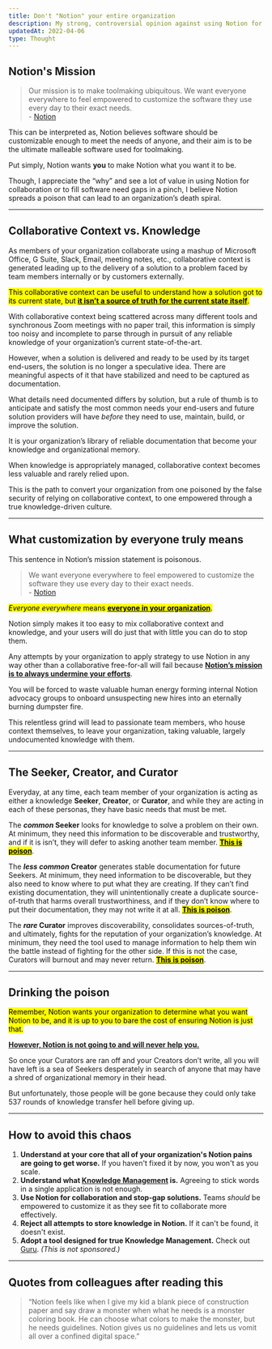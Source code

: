 ```yaml
---
title: Don't "Notion" your entire organization
description: My strong, controversial opinion against using Notion for storing organizational knowledge.
updatedAt: 2022-04-06
type: Thought
---
```


## Notion's Mission

> Our mission is to make toolmaking ubiquitous. We want everyone everywhere to feel empowered to customize the software they use every day to their exact needs. <br>- [Notion](https://www.notion.so/blog/notion-operating-values#:~:text=Our%20mission%20is%20to%20make,day%20to%20their%20exact%20needs.)

This can be interpreted as, Notion believes software should be customizable enough to meet the needs of anyone, and their aim is to be the ultimate malleable software used for toolmaking.

Put simply, Notion wants **you** to make Notion what you want it to be.

Though, I appreciate the “why” and see a lot of value in using Notion for collaboration or to fill software need gaps in a pinch, I believe Notion spreads a poison that can lead to an organization’s death spiral.

---

## Collaborative Context vs. Knowledge

As members of your organization collaborate using a mashup of Microsoft Office, G Suite, Slack, Email, meeting notes, etc., collaborative context is generated leading up to the delivery of a solution to a problem faced by team members internally or by customers externally.

<mark>This collaborative context can be useful to understand how a solution got to its current state, but <u>**it isn’t a source of truth for the current state itself**</u>.</mark>

With collaborative context being scattered across many different tools and synchronous Zoom meetings with no paper trail, this information is simply too noisy and incomplete to parse through in pursuit of any reliable knowledge of your organization’s current state-of-the-art.

However, when a solution is delivered and ready to be used by its target end-users, the solution is no longer a speculative idea. There are meaningful aspects of it that have stabilized and need to be captured as documentation.

What details need documented differs by solution, but a rule of thumb is to anticipate and satisfy the most common needs your end-users and future solution providers will have _before_ they need to use, maintain, build, or improve the solution.

It is your organization’s library of reliable documentation that become your knowledge and organizational memory.

When knowledge is appropriately managed, collaborative context becomes less valuable and rarely relied upon.

This is the path to convert your organization from one poisoned by the false security of relying on collaborative context, to one empowered through a true knowledge-driven culture.

---

## What customization by everyone truly means

This sentence in Notion’s mission statement is poisonous.

> We want everyone everywhere to feel empowered to customize the software they use every day to their exact needs. <br>- [Notion](https://www.notion.so/blog/notion-operating-values#:~:text=Our%20mission%20is%20to%20make,day%20to%20their%20exact%20needs.)

<mark>_Everyone everywhere_ means <u>**everyone in your organization**</u>.</mark>

Notion simply makes it too easy to mix collaborative context and knowledge, and your users will do just that with little you can do to stop them.

Any attempts by your organization to apply strategy to use Notion in any way other than a collaborative free-for-all will fail because <u>**Notion’s mission is to always undermine your efforts**</u>.

You will be forced to waste valuable human energy forming internal Notion advocacy groups to onboard unsuspecting new hires into an eternally burning dumpster fire.

This relentless grind will lead to passionate team members, who house context themselves, to leave your organization, taking valuable, largely undocumented knowledge with them.

---

## The Seeker, Creator, and Curator

Everyday, at any time, each team member of your organization is acting as either a knowledge **Seeker**, **Creator**, or **Curator**, and while they are acting in each of these personas, they have basic needs that must be met.

The **_common_ Seeker** looks for knowledge to solve a problem on their own. At minimum, they need this information to be discoverable and trustworthy, and if it is isn’t, they will defer to asking another team member. <mark><u>**This is poison**</u></mark>.

The **_less common_ Creator** generates stable documentation for future Seekers. At minimum, they need information to be discoverable, but they also need to know where to put what they are creating. If they can’t find existing documentation, they will unintentionally create a duplicate source-of-truth that harms overall trustworthiness, and if they don’t know where to put their documentation, they may not write it at all. <mark><u>**This is poison**</u></mark>.

The **_rare_ Curator** improves discoverability, consolidates sources-of-truth, and ultimately, fights for the reputation of your organization’s knowledge. At minimum, they need the tool used to manage information to help them win the battle instead of fighting for the other side. If this is not the case, Curators will burnout and may never return. <mark><u>**This is poison**</u></mark>.

---

## Drinking the poison

<mark>Remember, Notion wants your organization to determine what you want Notion to be, and it is up to you to bare the cost of ensuring Notion is just that.</mark>

<u>**However, Notion is not going to and will never help you.**</u>

So once your Curators are ran off and your Creators don’t write, all you will have left is a sea of Seekers desperately in search of anyone that may have a shred of organizational memory in their head.

But unfortunately, those people will be gone because they could only take 537 rounds of knowledge transfer hell before giving up.

---

## How to avoid this chaos

1. **Understand at your core that all of your organization's Notion pains are going to get worse.** If you haven't fixed it by now, you won't as you scale.
2. **Understand what [Knowledge Management](https://www.getguru.com/reference/what-is-knowledge-management) is.** Agreeing to stick words in a single application is not enough.
3. **Use Notion for collaboration and stop-gap solutions.** Teams _should_ be empowered to customize it as they see fit to collaborate more effectively.
4. **Reject all attempts to store knowledge in Notion.** If it can't be found, it doesn't exist.
5. **Adopt a tool designed for true Knowledge Management.** Check out [Guru](https://www.getguru.com/). _(This is not sponsored.)_

---

## Quotes from colleagues after reading this

> “Notion feels like when I give my kid a blank piece of construction paper and say draw a monster when what he needs is a monster coloring book. He can choose what colors to make the monster, but he needs guidelines. Notion gives us no guidelines and lets us vomit all over a confined digital space.”
